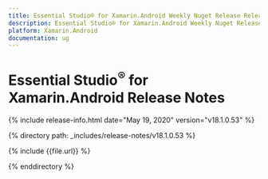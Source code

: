 ```yaml
---
title: Essential Studio® for Xamarin.Android Weekly Nuget Release Release Notes  
description: Essential Studio® for Xamarin.Android Weekly Nuget Release Release Notes  
platform: Xamarin.Android
documentation: ug
---
```


# Essential Studio<sup>®</sup> for Xamarin.Android  Release Notes  

{% include release-info.html date="May 19, 2020"  version="v18.1.0.53" %} 


{% directory path: _includes/release-notes/v18.1.0.53 %}

{% include {{file.url}} %}

{% enddirectory %}